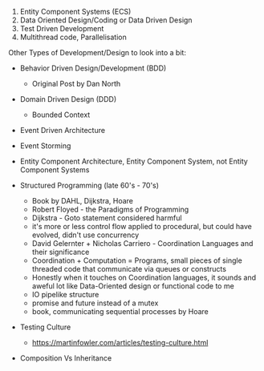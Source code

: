 
1. Entity Component Systems (ECS)
1. Data Oriented Design/Coding or Data Driven Design
2. Test Driven Development
3. Multithread code, Parallelisation


Other Types of Development/Design to look into a bit:
- Behavior Driven Design/Development (BDD)
    - Original Post by Dan North
- Domain Driven Design (DDD)
    - Bounded Context
- Event Driven Architecture
- Event Storming
- Entity Component Architecture, Entity Component System, not Entity Component Systems
- Structured Programming (late 60's - 70's)
    - Book by DAHL, Dijkstra, Hoare
    - Robert Floyed - the Paradigms of Programming
    - Dijkstra - Goto statement considered harmful
    - it's more or less control flow applied to procedural, but could have evolved, didn't use concurrency
    - David Gelernter + Nicholas Carriero - Coordination Languages and their significance
    - Coordination + Computation = Programs, small pieces of single threaded code that communicate via queues or constructs
    - Honestly when it touches on Coordination languages, it sounds and aweful lot like Data-Oriented design or functional code to me
    - IO pipelike structure
    - promise and future instead of a mutex
    - book, communicating sequential processes by Hoare
- Testing Culture
    - https://martinfowler.com/articles/testing-culture.html


- Composition Vs Inheritance





